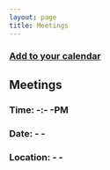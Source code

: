 ```yaml
---
layout: page
title: Meetings
---
```


### [Add to your calendar](/assets/Test-Repeated-Meeting.ics "calendar")

## Meetings

### Time: -:- -PM

### Date: - -

### Location: - -
